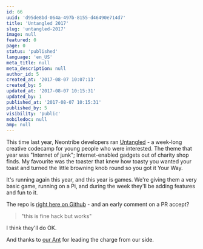 ```yaml
---
id: 66
uuid: 'd95de8bd-064a-497b-8155-d46490e714d7'
title: 'Untangled 2017'
slug: 'untangled-2017'
image: null
featured: 0
page: 0
status: 'published'
language: 'en_US'
meta_title: null
meta_description: null
author_id: 5
created_at: '2017-08-07 10:07:13'
created_by: 5
updated_at: '2017-08-07 10:15:31'
updated_by: 1
published_at: '2017-08-07 10:15:31'
published_by: 5
visibility: 'public'
mobiledoc: null
amp: null
---
```


This time last year, Neontribe developers ran [Untangled](https://www.neontribe.co.uk/untangled-2016/) - a week-long creative codecamp for young people who were interested. The theme that year was "Internet of junk"; Internet-enabled gadgets out of charity shop finds. My favourite was the toaster that knew how toasty you wanted your toast and turned the little browning knob round so you got it Your Way.

It's running again this year, and this year is games. We're giving them a very basic game, running on a Pi, and during the week they'll be adding features and fun to it.

The repo is [right here on Github](https://github.com/neontribe/untangled-2017/) - and an early comment on a PR accept?

> "this is fine hack but works"

I think they'll do OK.

And thanks to [our Ant](https://github.com/Stansbridge) for leading the charge from our side.
